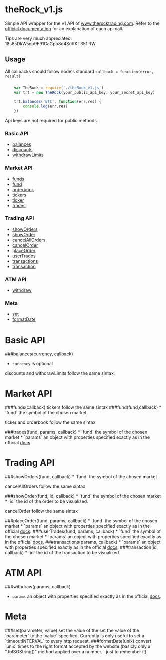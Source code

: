 # theRock_v1.js

Simple API wrapper for the v1 API of <a href="https://www.therocktrading.com">www.therocktrading.com</a>. Refer to 
the <a href="https://api.therocktrading.com/doc/v1/index.html">official documentation</a> for an explanation of each api call.

Tips are very much appreciated: 18s8sDkWsnp9F91CaGpb8o4SoRKT351iRW

## Usage

All callbacks should follow node's standard `callback = function(error, result)`

### 
```javascript
	var TheRock = require('./theRock_v1.js')
	var trt = new TheRock(your_public_api_key, your_secret_api_key)
	
	trt.balances('BTC', function(err,res) {
		console.log(err,res)
	})

```
Api keys are not required for public methods. 


### Basic API

* [balances](#balances)
* [discounts](#balances)
* [withdrawLimits](#balances)

### Market API

* [funds](#funds)
* [fund](#fund)
* [orderbook](#orderbook)
* [tickers](#tickers)
* [ticker](#ticker)
* [trades](#trades)

### Trading API

* [showOrders](#showOrders)
* [showOrder](#showOrder)
* [cancelAllOrders](#cancelAllOrders)
* [cancelOrder](#cancelOrder)
* [placeOrder](#placeOrder)
* [userTrades](#userTrades)
* [transactions](#transactions)
* [transaction](#transaction)

### ATM API

* [withdraw](#withdraw)


### Meta

* [set](#set)
* [formatDate](#formatDate)




#	Basic API


<a name="balances">
###balances(currency, callback) 
</a>

* `currency` is optional

<a name="discounts">discounts</a> and <a name= wihdrawLimits>withdrawLimits</a> follow the same sintax.


#	Market API

<a name="funds">
###funds(callback)</a>
<a name="tickers">tickers</a> follow the same sintax


<a name="fund">
###fund(fund,callback)</a>
* `fund`  the symbol of the chosen market

<a name="ticker">ticker</a> and <a name="orderbook">orderbook</a> follow the same sintax


<a name="trades">
###trades(fund, params, callback)</a>
* `fund`  the symbol of the chosen market
* `params` an object with properties specified exactly as in the official <a href="https://api.therocktrading.com/doc/v1/">docs</a>. 



# Trading API



<a name="showOrders">
###showOrders(fund, callback)</a>
* `fund`  the symbol of the chosen market

<a name="cancelAllOrders">cancelAllOrders</a> follow the same sintax

<a name="showOrder">
###showOrder(fund, id, callback)</a>
* `fund`  the symbol of the chosen market
* `id`  the id of the order to be visualized.

<a name="cancelOrder">cancelOrder</a> follow the same sintax


<a name="placeOrder">
###placeOrder(fund, params, callback)</a>
* `fund`  the symbol of the chosen market
* `params` an object with properties specified exactly as in the official <a href="https://api.therocktrading.com/doc/v1/">docs</a>. 

<a name="userTrades">
###userTrades(fund, params, callback)</a>
* `fund`  the symbol of the chosen market
* `params` an object with properties specified exactly as in the official <a href="https://api.therocktrading.com/doc/v1/">docs</a>. 


<a name="transactions">
###transactions(params, callback)</a>
* `params` an object with properties specified exactly as in the official <a href="https://api.therocktrading.com/doc/v1/">docs</a>. 



<a name="transaction">
###transaction(id, callback)</a>
* `id` the id of the transaction to be visualized



# ATM API

<a name="withdraw">
###withdraw(params, callback)</a>

* `params` an object with properties specified exactly as in the official <a href="https://api.therocktrading.com/doc/v1/">docs</a>. 




# Meta


<a name="set">
###set(parameter, value)</a>
set the value of the set the value of the `parameter` to the `value` specified. Currently is only useful to set a `timeoutINTERVAL` to every http request.

<a name="formatDate">
###formatDate(unix)</a>
convert `unix` times to the right format accepted by the website (basicly only a ".toISOString()" method applied over a number... just to remember it)


